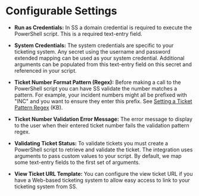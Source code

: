 [title]: # (Configurable Settings)
[tags]: # (XXX)
[priority]: # (40)

# Configurable Settings

- **Run as Credentials:** In SS a domain credential is required to execute the PowerShell script. This is a required text-entry field.

- **System Credentials:** The system credentials are specific to your ticketing system. Any secret using the username and password extended mapping can be used as your system credential. Additional arguments can be populated from this text-entry field on this secret and referenced in your script.

- **Ticket Number Format Pattern (Regex):** Before making a call to the PowerShell script you can have SS validate the number matches a pattern. For example, your incident numbers might all be prefixed with "INC" and you want to ensure they enter this prefix. See [Setting a Ticket Pattern Regex](https://updates.thycotic.net/links.ashx?TicketPatternExplanation) (KB).

- **Ticket Number Validation Error Message:** The error message to display to the user when their entered ticket number fails the validation pattern regex.

- **Validating Ticket Status:** To validate tickets you must create a PowerShell script to retrieve and validate the ticket. The integration uses arguments to pass custom values to your script. By default, we map some text-entry fields to the first set of arguments.

- **View Ticket URL Template:** You can configure the view ticket URL if you have a Web-based ticketing system to allow easy access to link to your ticketing system from SS.
